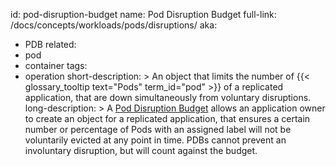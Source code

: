 id: pod-disruption-budget
name: Pod Disruption Budget
full-link: /docs/concepts/workloads/pods/disruptions/
aka:
 - PDB
related:
 - pod
 - container
tags:
 - operation
short-description: >
 An object that limits the number of {{< glossary_tooltip text="Pods" term_id="pod" >}} of a replicated application, that are down simultaneously from voluntary disruptions.
long-description: >
 A [Pod Disruption Budget](https://kubernetes.io/docs/concepts/workloads/pods/disruptions/) allows an application owner to create an object for a replicated application, that ensures a certain number or percentage of Pods with an assigned label will not be voluntarily evicted at any point in time. PDBs cannot prevent an involuntary disruption, but will count against the budget.
  
